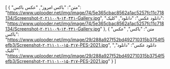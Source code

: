 [
  {
    "متن": "باکس امروز",
    "عکس باکس": "https://www.uplooder.net/img/image/74/5e365cbac8562a1ac5257fc11c718134/Screenshot-۲۰۲۱۱۰۰۹-۱۴۰۴۴۱-Gallery.jpg",
    "دانلود عکس": "دانلود",
    "کلیک": "https://www.uplooder.net/img/image/74/5e365cbac8562a1ac5257fc11c718134/Screenshot-۲۰۲۱۱۰۰۹-۱۴۰۴۴۱-Gallery.jpg"
  },
  {
    "متن": "باکس",
    "عکس باکس": "https://www.uplooder.net/img/image/29/288a927f52bd492710315b3754f5efb3/Screenshot-۲۰۲۱۱۰۱۰-۱۵۰۳۱۷-PES-2021.jpg",
    "دانلود عکس": "دانلود",
    "کلیک": "https://www.uplooder.net/img/image/29/288a927f52bd492710315b3754f5efb3/Screenshot-۲۰۲۱۱۰۱۰-۱۵۰۳۱۷-PES-2021.jpg"
  }
]

